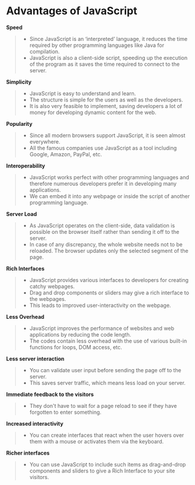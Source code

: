 # Advantages of JavaScript
**Speed**
> +  Since JavaScript is an ‘interpreted’ language, it reduces the time required by other programming languages like Java for compilation.
>  + JavaScript is also a client-side script, speeding up the execution of the program as it saves the time required to connect to the server.

**Simplicity**
> + JavaScript is easy to understand and learn. 
> + The structure is simple for the users as well as the developers.
> +  It is also very feasible to implement, saving developers a lot of money for developing dynamic content for the web.

**Popularity**
> + Since all modern browsers support JavaScript, it is seen almost everywhere.
> +  All the famous companies use JavaScript as a tool including Google, Amazon, PayPal, etc.

**Interoperability**
> + JavaScript works perfect with other programming languages and therefore numerous developers prefer it in developing many applications. 
> + We can embed it into any webpage or inside the script of another programming language.

**Server Load**
> + As JavaScript operates on the client-side, data validation is possible on the browser itself rather than sending it off to the server.
> +  In case of any discrepancy, the whole website needs not to be reloaded. The browser updates only the selected segment of the page.


**Rich Interfaces**
> + JavaScript provides various interfaces to developers for creating catchy webpages.
> +  Drag and drop components or sliders may give a rich interface to the webpages.
> +  This leads to improved user-interactivity on the webpage.

**Less Overhead**
> + JavaScript improves the performance of websites and web applications by reducing the code length. 
> + The codes contain less overhead with the use of various built-in functions for loops, DOM access, etc.

**Less server interaction**
> + You can validate user input before sending the page off to the server.
> +  This saves server traffic, which means less load on your server.
	
**Immediate feedback to the visitors**
> +  They don't have to wait for a page reload to see if they have forgotten to enter something.

**Increased interactivity**
> +  You can create interfaces that react when the user hovers over them with a mouse or activates them via the keyboard.

**Richer interfaces**
> + You can use JavaScript to include such items as drag-and-drop components and sliders to give a Rich Interface to your site visitors.

